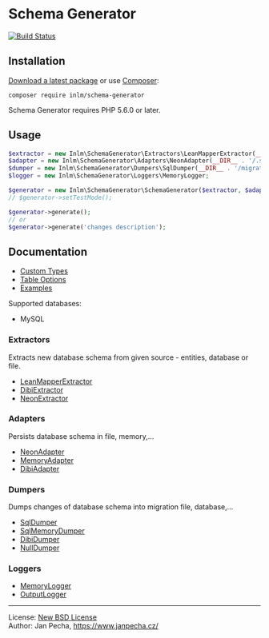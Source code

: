 
# Schema Generator

[![Build Status](https://travis-ci.org/inlm/schema-generator.svg?branch=master)](https://travis-ci.org/inlm/schema-generator)


## Installation

[Download a latest package](https://github.com/inlm/schema-generator/releases) or use [Composer](http://getcomposer.org/):

```
composer require inlm/schema-generator
```

Schema Generator requires PHP 5.6.0 or later.


## Usage

```php
$extractor = new Inlm\SchemaGenerator\Extractors\LeanMapperExtractor(__DIR__ . '/model/Entities/', new LeanMapper\DefaultMapper);
$adapter = new Inlm\SchemaGenerator\Adapters\NeonAdapter(__DIR__ . '/.schema.neon');
$dumper = new Inlm\SchemaGenerator\Dumpers\SqlDumper(__DIR__ . '/migrations/structures/');
$logger = new Inlm\SchemaGenerator\Loggers\MemoryLogger;

$generator = new Inlm\SchemaGenerator\SchemaGenerator($extractor, $adapter, $dumper, $logger, Inlm\SchemaGenerator\SchemaGenerator::MYSQL);
// $generator->setTestMode();

$generator->generate();
// or
$generator->generate('changes description');
```

## Documentation

* [Custom Types](docs/custom-types.md)
* [Table Options](docs/table-options.md)
* [Examples](docs/examples.md)

Supported databases:

* MySQL


### Extractors

Extracts new database schema from given source - entities, database or file.

* [LeanMapperExtractor](docs/leanmapper-extractor.md)
* [DibiExtractor](docs/dibi-extractor.md)
* [NeonExtractor](docs/neon-extractor.md)


### Adapters

Persists database schema in file, memory,...

- [NeonAdapter](docs/neon-adapter.md)
- [MemoryAdapter](docs/memory-adapter.md)
- [DibiAdapter](docs/dibi-adapter.md)


### Dumpers

Dumps changes of database schema into migration file, database,...

* [SqlDumper](docs/sql-dumper.md)
* [SqlMemoryDumper](docs/sql-memory-dumper.md)
* [DibiDumper](docs/dibi-dumper.md)
* [NullDumper](docs/null-dumper.md)


### Loggers

* [MemoryLogger](docs/memory-logger.md)
* [OutputLogger](docs/output-logger.md)


------------------------------

License: [New BSD License](license.md)
<br>Author: Jan Pecha, https://www.janpecha.cz/
